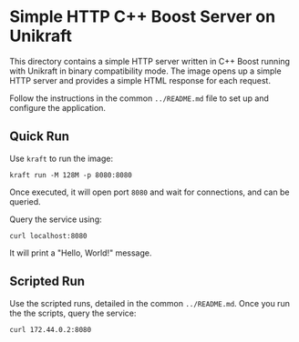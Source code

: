 # Simple HTTP C++ Boost Server on Unikraft

This directory contains a simple HTTP server written in C++ Boost running with Unikraft in binary compatibility mode.
The image opens up a simple HTTP server and provides a simple HTML response for each request.

Follow the instructions in the common `../README.md` file to set up and configure the application.

## Quick Run

Use `kraft` to run the image:

```console
kraft run -M 128M -p 8080:8080
```

Once executed, it will open port `8080` and wait for connections, and can be queried.

Query the service using:

```console
curl localhost:8080
```

It will print a "Hello, World!" message.

## Scripted Run

Use the scripted runs, detailed in the common `../README.md`.
Once you run the the scripts, query the service:

```console
curl 172.44.0.2:8080
```
